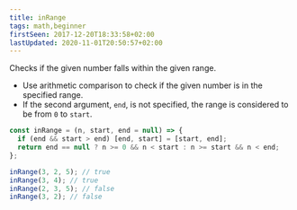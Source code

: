 ```yaml
---
title: inRange
tags: math,beginner
firstSeen: 2017-12-20T18:33:58+02:00
lastUpdated: 2020-11-01T20:50:57+02:00
---
```


Checks if the given number falls within the given range.

- Use arithmetic comparison to check if the given number is in the specified range.
- If the second argument, `end`, is not specified, the range is considered to be from `0` to `start`.

```js
const inRange = (n, start, end = null) => {
  if (end && start > end) [end, start] = [start, end];
  return end == null ? n >= 0 && n < start : n >= start && n < end;
};
```

```js
inRange(3, 2, 5); // true
inRange(3, 4); // true
inRange(2, 3, 5); // false
inRange(3, 2); // false
```
